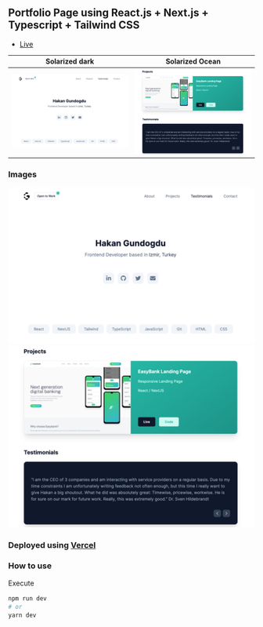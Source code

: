 ## Portfolio Page using React.js + Next.js + Typescript + Tailwind CSS

- [Live](https://hakangundogdu.com)

Solarized dark             |  Solarized Ocean
:-------------------------:|:-------------------------:
![](/public/images/project-0-1.png)  |  ![](/public/images/project-0-2.png)


### Images

<a href="https://hakangundogdu.github.io/next-portfolio/">![NWS](/public/images/project-0-1.png)</a>
<a href="https://hakangundogdu.github.io/next-portfolio/">![NWS](/public/images/project-0-2.png)</a>

### Deployed using [Vercel](https://vercel.com)

### How to use

Execute

```bash
npm run dev
# or
yarn dev
```
